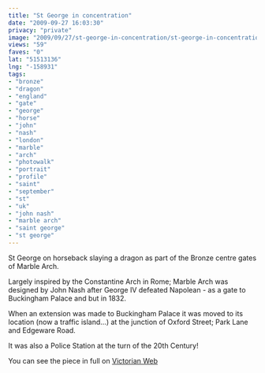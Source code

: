 ```yaml
---
title: "St George in concentration"
date: "2009-09-27 16:03:30"
privacy: "private"
image: "2009/09/27/st-george-in-concentration/st-george-in-concentration.jpg"
views: "59"
faves: "0"
lat: "51513136"
lng: "-158931"
tags:
- "bronze"
- "dragon"
- "england"
- "gate"
- "george"
- "horse"
- "john"
- "nash"
- "london"
- "marble"
- "arch"
- "photowalk"
- "portrait"
- "profile"
- "saint"
- "september"
- "st"
- "uk"
- "john nash"
- "marble arch"
- "saint george"
- "st george"
---
```

St George on horseback slaying a dragon as part of the Bronze centre gates of Marble Arch. 

Largely inspired by the Constantine Arch in Rome; Marble Arch was designed by John Nash after George IV defeated Napolean - as a gate to Buckingham Palace and but in 1832. 

When an extension was made to Buckingham Palace it was moved to its location (now a traffic island...) at the junction of Oxford Street; Park Lane and Edgeware Road. 

It was also a Police Station at the turn of the 20th Century! 

You can see the piece in full on <a href="http://www.victorianweb.org/art/architecture/nash/1g.html" rel="nofollow">Victorian Web</a><a href="/photos/2009/09/28/st-george-in-concentration" rel="nofollow"></a>
